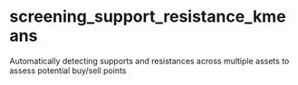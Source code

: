 # screening_support_resistance_kmeans
Automatically detecting supports and resistances across multiple assets to assess potential buy/sell points
